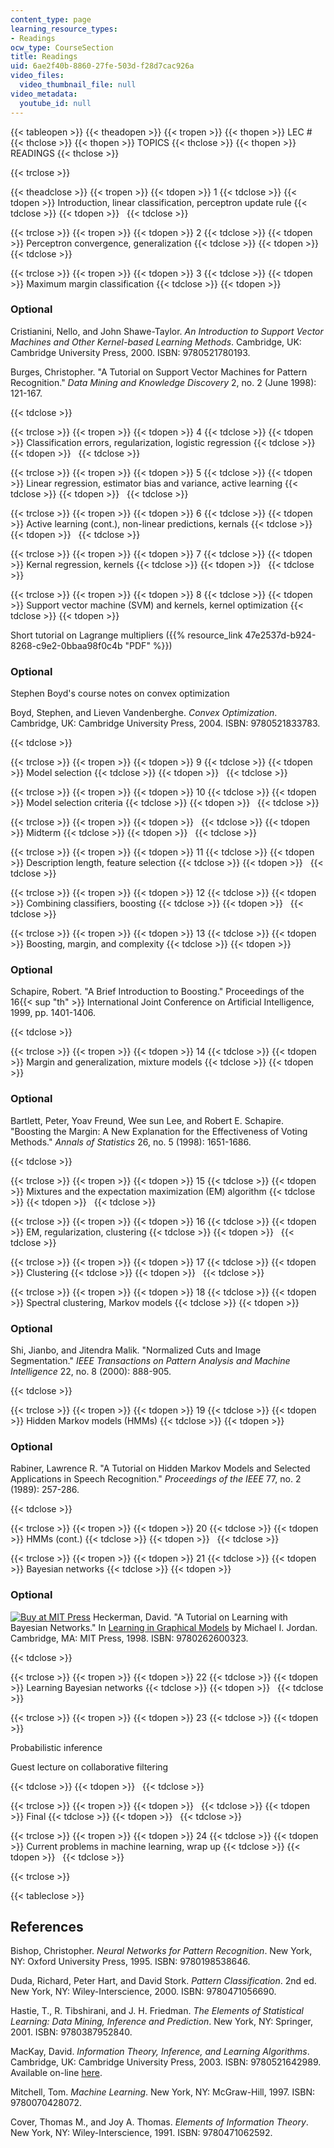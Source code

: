 ```yaml
---
content_type: page
learning_resource_types:
- Readings
ocw_type: CourseSection
title: Readings
uid: 6ae2f40b-8860-27fe-503d-f28d7cac926a
video_files:
  video_thumbnail_file: null
video_metadata:
  youtube_id: null
---
```


{{< tableopen >}}
{{< theadopen >}}
{{< tropen >}}
{{< thopen >}}
LEC #
{{< thclose >}}
{{< thopen >}}
TOPICS
{{< thclose >}}
{{< thopen >}}
READINGS
{{< thclose >}}

{{< trclose >}}

{{< theadclose >}}
{{< tropen >}}
{{< tdopen >}}
1
{{< tdclose >}}
{{< tdopen >}}
Introduction, linear classification, perceptron update rule
{{< tdclose >}}
{{< tdopen >}}
 
{{< tdclose >}}

{{< trclose >}}
{{< tropen >}}
{{< tdopen >}}
2
{{< tdclose >}}
{{< tdopen >}}
Perceptron convergence, generalization
{{< tdclose >}}
{{< tdopen >}}
 
{{< tdclose >}}

{{< trclose >}}
{{< tropen >}}
{{< tdopen >}}
3
{{< tdclose >}}
{{< tdopen >}}
Maximum margin classification
{{< tdclose >}}
{{< tdopen >}}


### Optional

Cristianini, Nello, and John Shawe-Taylor. _An Introduction to Support Vector Machines and Other Kernel-based Learning Methods_. Cambridge, UK: Cambridge University Press, 2000. ISBN: 9780521780193.

Burges, Christopher. "A Tutorial on Support Vector Machines for Pattern Recognition." _Data Mining and Knowledge Discovery_ 2, no. 2 (June 1998): 121-167.


{{< tdclose >}}

{{< trclose >}}
{{< tropen >}}
{{< tdopen >}}
4
{{< tdclose >}}
{{< tdopen >}}
Classification errors, regularization, logistic regression
{{< tdclose >}}
{{< tdopen >}}
 
{{< tdclose >}}

{{< trclose >}}
{{< tropen >}}
{{< tdopen >}}
5
{{< tdclose >}}
{{< tdopen >}}
Linear regression, estimator bias and variance, active learning
{{< tdclose >}}
{{< tdopen >}}
 
{{< tdclose >}}

{{< trclose >}}
{{< tropen >}}
{{< tdopen >}}
6
{{< tdclose >}}
{{< tdopen >}}
Active learning (cont.), non-linear predictions, kernals
{{< tdclose >}}
{{< tdopen >}}
 
{{< tdclose >}}

{{< trclose >}}
{{< tropen >}}
{{< tdopen >}}
7
{{< tdclose >}}
{{< tdopen >}}
Kernal regression, kernels
{{< tdclose >}}
{{< tdopen >}}
 
{{< tdclose >}}

{{< trclose >}}
{{< tropen >}}
{{< tdopen >}}
8
{{< tdclose >}}
{{< tdopen >}}
Support vector machine (SVM) and kernels, kernel optimization
{{< tdclose >}}
{{< tdopen >}}


Short tutorial on Lagrange multipliers ({{% resource_link 47e2537d-b924-8268-c9e2-0bbaa98f0c4b "PDF" %}})

### Optional

Stephen Boyd's course notes on convex optimization

Boyd, Stephen, and Lieven Vandenberghe. _Convex Optimization_. Cambridge, UK: Cambridge University Press, 2004. ISBN: 9780521833783.


{{< tdclose >}}

{{< trclose >}}
{{< tropen >}}
{{< tdopen >}}
9
{{< tdclose >}}
{{< tdopen >}}
Model selection
{{< tdclose >}}
{{< tdopen >}}
 
{{< tdclose >}}

{{< trclose >}}
{{< tropen >}}
{{< tdopen >}}
10
{{< tdclose >}}
{{< tdopen >}}
Model selection criteria
{{< tdclose >}}
{{< tdopen >}}
 
{{< tdclose >}}

{{< trclose >}}
{{< tropen >}}
{{< tdopen >}}
 
{{< tdclose >}}
{{< tdopen >}}
Midterm
{{< tdclose >}}
{{< tdopen >}}
 
{{< tdclose >}}

{{< trclose >}}
{{< tropen >}}
{{< tdopen >}}
11
{{< tdclose >}}
{{< tdopen >}}
Description length, feature selection
{{< tdclose >}}
{{< tdopen >}}
 
{{< tdclose >}}

{{< trclose >}}
{{< tropen >}}
{{< tdopen >}}
12
{{< tdclose >}}
{{< tdopen >}}
Combining classifiers, boosting
{{< tdclose >}}
{{< tdopen >}}
 
{{< tdclose >}}

{{< trclose >}}
{{< tropen >}}
{{< tdopen >}}
13
{{< tdclose >}}
{{< tdopen >}}
Boosting, margin, and complexity
{{< tdclose >}}
{{< tdopen >}}


### Optional

Schapire, Robert. "A Brief Introduction to Boosting." Proceedings of the 16{{< sup "th" >}} International Joint Conference on Artificial Intelligence, 1999, pp. 1401-1406.


{{< tdclose >}}

{{< trclose >}}
{{< tropen >}}
{{< tdopen >}}
14
{{< tdclose >}}
{{< tdopen >}}
Margin and generalization, mixture models
{{< tdclose >}}
{{< tdopen >}}


### Optional

Bartlett, Peter, Yoav Freund, Wee sun Lee, and Robert E. Schapire. "Boosting the Margin: A New Explanation for the Effectiveness of Voting Methods." _Annals of Statistics_ 26, no. 5 (1998): 1651-1686.


{{< tdclose >}}

{{< trclose >}}
{{< tropen >}}
{{< tdopen >}}
15
{{< tdclose >}}
{{< tdopen >}}
Mixtures and the expectation maximization (EM) algorithm
{{< tdclose >}}
{{< tdopen >}}
 
{{< tdclose >}}

{{< trclose >}}
{{< tropen >}}
{{< tdopen >}}
16
{{< tdclose >}}
{{< tdopen >}}
EM, regularization, clustering
{{< tdclose >}}
{{< tdopen >}}
 
{{< tdclose >}}

{{< trclose >}}
{{< tropen >}}
{{< tdopen >}}
17
{{< tdclose >}}
{{< tdopen >}}
Clustering
{{< tdclose >}}
{{< tdopen >}}
 
{{< tdclose >}}

{{< trclose >}}
{{< tropen >}}
{{< tdopen >}}
18
{{< tdclose >}}
{{< tdopen >}}
Spectral clustering, Markov models
{{< tdclose >}}
{{< tdopen >}}


### Optional

Shi, Jianbo, and Jitendra Malik. "Normalized Cuts and Image Segmentation." _IEEE Transactions on Pattern Analysis and Machine Intelligence_ 22, no. 8 (2000): 888-905.


{{< tdclose >}}

{{< trclose >}}
{{< tropen >}}
{{< tdopen >}}
19
{{< tdclose >}}
{{< tdopen >}}
Hidden Markov models (HMMs)
{{< tdclose >}}
{{< tdopen >}}


### Optional

Rabiner, Lawrence R. "A Tutorial on Hidden Markov Models and Selected Applications in Speech Recognition." _Proceedings of the IEEE_ 77, no. 2 (1989): 257-286.


{{< tdclose >}}

{{< trclose >}}
{{< tropen >}}
{{< tdopen >}}
20
{{< tdclose >}}
{{< tdopen >}}
HMMs (cont.)
{{< tdclose >}}
{{< tdopen >}}
 
{{< tdclose >}}

{{< trclose >}}
{{< tropen >}}
{{< tdopen >}}
21
{{< tdclose >}}
{{< tdopen >}}
Bayesian networks
{{< tdclose >}}
{{< tdopen >}}


### Optional

[![Buy at MIT Press](/images/mp_logo.gif)](https://mitpress.mit.edu/9780262600323) Heckerman, David. "A Tutorial on Learning with Bayesian Networks." In [Learning in Graphical Models](https://mitpress.mit.edu/9780262600323) by Michael I. Jordan. Cambridge, MA: MIT Press, 1998. ISBN: 9780262600323.


{{< tdclose >}}

{{< trclose >}}
{{< tropen >}}
{{< tdopen >}}
22
{{< tdclose >}}
{{< tdopen >}}
Learning Bayesian networks
{{< tdclose >}}
{{< tdopen >}}
 
{{< tdclose >}}

{{< trclose >}}
{{< tropen >}}
{{< tdopen >}}
23
{{< tdclose >}}
{{< tdopen >}}


Probabilistic inference

Guest lecture on collaborative filtering


{{< tdclose >}}
{{< tdopen >}}
 
{{< tdclose >}}

{{< trclose >}}
{{< tropen >}}
{{< tdopen >}}
 
{{< tdclose >}}
{{< tdopen >}}
Final
{{< tdclose >}}
{{< tdopen >}}
 
{{< tdclose >}}

{{< trclose >}}
{{< tropen >}}
{{< tdopen >}}
24
{{< tdclose >}}
{{< tdopen >}}
Current problems in machine learning, wrap up
{{< tdclose >}}
{{< tdopen >}}
 
{{< tdclose >}}

{{< trclose >}}

{{< tableclose >}}

References
----------

Bishop, Christopher. _Neural Networks for Pattern Recognition_. New York, NY: Oxford University Press, 1995. ISBN: 9780198538646.

Duda, Richard, Peter Hart, and David Stork. _Pattern Classification_. 2nd ed. New York, NY: Wiley-Interscience, 2000. ISBN: 9780471056690.

Hastie, T., R. Tibshirani, and J. H. Friedman. _The Elements of Statistical Learning: Data Mining, Inference and Prediction_. New York, NY: Springer, 2001. ISBN: 9780387952840.

MacKay, David. _Information Theory, Inference, and Learning Algorithms_. Cambridge, UK: Cambridge University Press, 2003. ISBN: 9780521642989. Available on-line [here](http://www.inference.phy.cam.ac.uk/mackay/itila/book.html).

Mitchell, Tom. _Machine Learning_. New York, NY: McGraw-Hill, 1997. ISBN: 9780070428072.

Cover, Thomas M., and Joy A. Thomas. _Elements of Information Theory_. New York, NY: Wiley-Interscience, 1991. ISBN: 9780471062592.
